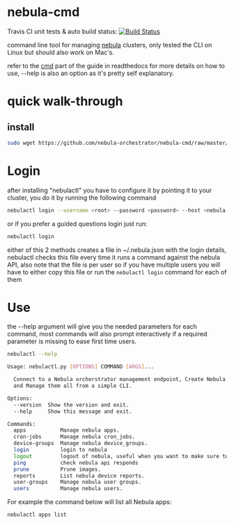 # nebula-cmd

Travis CI unit tests & auto build status: [![Build Status](https://travis-ci.org/nebula-orchestrator/nebula-cmd.svg?branch=master)](https://travis-ci.org/nebula-orchestrator/nebula-cmd)

command line tool for managing [nebula](https://nebula-orchestrator.github.io/) clusters, only tested the CLI on Linux but should also work on Mac's.

refer to the [cmd](http://nebula.readthedocs.io/en/latest/cmd/) part of the guide in readthedocs for more details on how to use, --help is also an option as it's pretty self explanatory.

# quick walk-through
## install 

```bash
sudo wget https://github.com/nebula-orchestrator/nebula-cmd/raw/master/dist/nebulactl -O  /usr/local/bin/nebulactl && sudo chmod +x /usr/local/bin/nebulactl
```

# Login
after installing "nebulactl" you have to configure it by pointing it to your cluster, you do it by running the following command

```bash
nebulactl login --username <root> --password <password> --host <nebula.host.com> --port <80> --protocol <http/https>
```

or if you prefer a guided questions login just run:

```bash
nebulactl login 
```

either of this 2 methods creates a file in ~/.nebula.json with the login details, nebulactl checks this file every time it runs a command against the nebula API, also note that the file is per user so if you have multiple users you will have to either copy this file or run the `nebulactl login` command for each of them

# Use
the --help argument will give you the needed parameters for each command, most commands will also prompt interactively if a required parameter is missing to ease first time users.

```bash
nebulactl --help

Usage: nebulactl.py [OPTIONS] COMMAND [ARGS]...

  Connect to a Nebula orcherstrator management endpoint, Create Nebula apps
  and Manage them all from a simple CLI.

Options:
  --version  Show the version and exit.
  --help     Show this message and exit.

Commands:
  apps           Manage nebula apps.
  cron-jobs      Manage nebula cron_jobs.
  device-groups  Manage nebula device_groups.
  login          login to nebula
  logout         logout of nebula, useful when you want to make sure to...
  ping           check nebula api responds
  prune          Prune images.
  reports        List nebula device reports.
  user-groups    Manage nebula user groups.
  users          Manage nebula users.

```

For example the command below will list all Nebula apps:

```bash
nebulactl apps list
```

